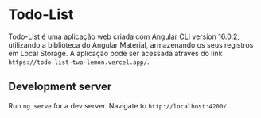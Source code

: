 # Todo-List

Todo-List é uma aplicação web criada com [Angular CLI](https://github.com/angular/angular-cli) version 16.0.2, utilizando a biblioteca do Angular Material, armazenando os seus registros em Local Storage. 
A aplicação pode ser acessada através do link `https://todo-list-two-lemon.vercel.app/`.

## Development server

Run `ng serve` for a dev server. Navigate to `http://localhost:4200/`.


